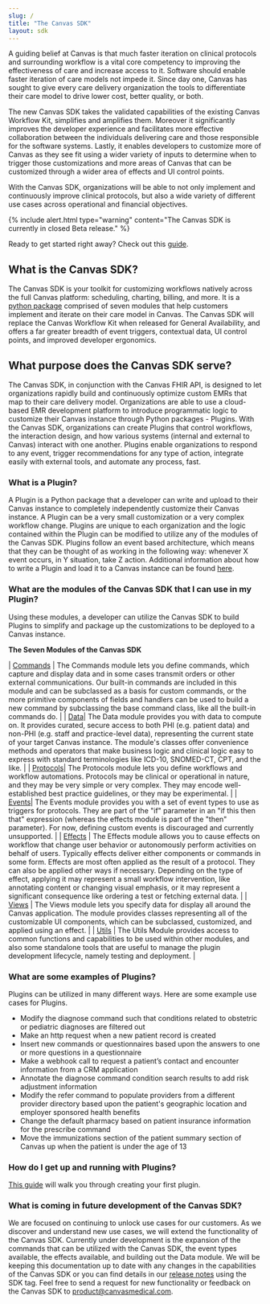 ```yaml
---
slug: /
title: "The Canvas SDK"
layout: sdk
---
```

A guiding belief at Canvas is that much faster iteration on clinical protocols and surrounding workflow is a vital core competency to improving the effectiveness of care and increase access to it. Software should enable faster iteration of care models not impede it. Since day one, Canvas has sought to give every care delivery organization the tools to differentiate their care model to drive lower cost, better quality, or both.

The new Canvas SDK takes the validated capabilities of the existing Canvas Workflow Kit, simplifies and amplifies them. Moreover it significantly improves the developer experience and facilitates more effective collaboration between the individuals delivering care and those responsible for the software systems. Lastly, it enables developers to customize more of Canvas as they see fit using a wider variety of inputs to determine when to trigger those customizations and more areas of Canvas that can be customized through a wider area of effects and UI control points.

With the Canvas SDK, organizations will be able to not only implement and continuously improve clinical protocols, but also a wide variety of different use cases across operational and financial objectives.

{% include alert.html type="warning" content="The Canvas SDK is currently in closed Beta release." %}

Ready to get started right away? Check out this [guide](/guides/your-first-plugin/).


## What is the Canvas SDK?

The Canvas SDK is your toolkit for customizing workflows natively across the full Canvas platform: scheduling, charting, billing, and more. It is a [python package](https://pypi.org/project/canvas/) comprised of seven modules that help customers implement and iterate on their care model in Canvas. The Canvas SDK will replace the Canvas Workflow Kit when released for General Availability, and offers a far greater breadth of event triggers, contextual data, UI control points, and improved developer ergonomics.

## What purpose does the Canvas SDK serve?

The Canvas SDK, in conjunction with the Canvas FHIR API, is designed to let organizations rapidly build and continuously optimize custom EMRs that map to their care delivery model. Organizations are able to use a cloud-based EMR development platform to introduce programmatic logic to customize their Canvas instance through Python packages - Plugins. With the Canvas SDK, organizations can create Plugins that control workflows, the interaction design, and how various systems (internal and external to Canvas) interact with one another. Plugins enable organizations to respond to any event, trigger recommendations for any type of action, integrate easily with external tools, and automate any process, fast.

### What is a Plugin?

A Plugin is a Python package that a developer can write and upload to their Canvas instance to completely independently customize their Canvas instance. A Plugin can be a very small customization or a very complex workflow change. Plugins are unique to each organization and the logic contained within the Plugin can be modified to utilize any of the modules of the Canvas SDK. Plugins follow an event based architecture, which means that they can be thought of as working in the following way: whenever X event occurs, in Y situation, take Z action. Additional information about how to write a Plugin and load it to a Canvas instance can be found [here](/guides/your-first-plugin).

### What are the modules of the Canvas SDK that I can use in my Plugin?

Using these modules, a developer can utilize the Canvas SDK to build Plugins to simplify and package up the customizations to be deployed to a Canvas instance.

**The Seven Modules of the Canvas SDK**

| [Commands](/sdk/commands/) | The Commands module lets you define commands, which capture and display data and in some cases transmit orders or other external communications. Our built-in commands are included in this module and can be subclassed as a basis for custom commands, or the more primitive components of fields and handlers can be used to build a new command by subclassing the base command class, like all the built-in commands do. |
| [Data](/sdk/data)| The Data module provides you with data to compute on. It provides curated, secure access to both PHI (e.g. patient data) and non-PHI (e.g. staff and practice-level data), representing the current state of your target Canvas instance. The module's classes offer convenience methods and operators that make business logic and clinical logic easy to express with standard terminologies like ICD-10, SNOMED-CT, CPT, and the like. | 
| [Protocols](/sdk/protocols/)| The Protocols module lets you define workflows and workflow automations. Protocols may be clinical or operational in nature, and they may be very simple or very complex. They may encode well-established best practice guidelines, or they may be experimental. | 
| [Events](/sdk/events)| The Events module provides you with a set of event types to use as triggers for protocols. They are part of the "if" parameter in an "if this then that" expression (whereas the effects module is part of the "then" parameter). For now, defining custom events is discouraged and currently unsupported. | 
| [Effects](/sdk/effects/) | The Effects module allows you to cause effects on workflow that change user behavior or autonomously perform activities on behalf of users. Typically effects deliver either components or commands in some form. Effects are most often applied as the result of a protocol. They can also be applied other ways if necessary. Depending on the type of effect, applying it may represent a small workflow intervention, like annotating content or changing visual emphasis, or it may represent a significant consequence like ordering a test or fetching external data. | 
| [Views](/sdk/views/) | The Views module lets you specify data for display all around the Canvas application. The module provides classes representing all of the customizable UI components, which can be subclassed, customized, and applied using an effect. | 
| [Utils](/sdk/utils/) | The Utils Module provides access to common functions and capabilities to be used within other modules, and also some standalone tools that are useful to manage the plugin development lifecycle, namely testing and deployment. |

### What are some examples of Plugins?

Plugins can be utilized in many different ways. Here are some example use cases for Plugins.

- Modify the diagnose command such that conditions related to obstetric or pediatric diagnoses are filtered out
- Make an http request when a new patient record is created
- Insert new commands or questionnaires based upon the answers to one or more questions in a questionnaire
- Make a webhook call to request a patient’s contact and encounter information from a CRM application
- Annotate the diagnose command condition search results to add risk adjustment information
- Modify the refer command to populate providers from a different provider directory based upon the patient's geographic location and employer sponsored health benefits
- Change the default pharmacy based on patient insurance information for the prescribe command
- Move the immunizations section of the patient summary section of Canvas up when the patient is under the age of 13

### How do I get up and running with Plugins?

[This guide](/guides/your-first-plugin) will walk you through creating your first plugin.

### What is coming in future development of the Canvas SDK?

We are focused on continuing to unlock use cases for our customers. As we discover and understand new use cases, we will extend the functionality of the Canvas SDK. Currently under development is the expansion of the commands that can be utilized with the Canvas SDK, the event types available, the effects available, and building out the Data module. We will be keeping this documentation up to date with any changes in the capabilities of the Canvas SDK or you can find details in our [release notes](/product-updates/release-notes/) using the SDK tag. Feel free to send a request for new functionality or feedback on the Canvas SDK to product@canvasmedical.com.



